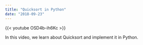 ```yaml
---
title: "Quicksort in Python"
date: "2018-09-23"
---
```


{{< youtube OSD4b-ih6Kc >}}

In this video, we learn about Quicksort and implement it in Python.